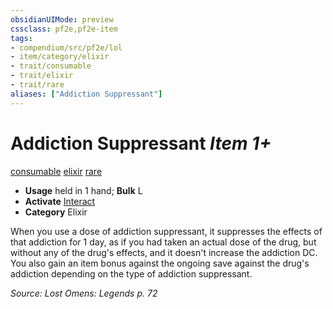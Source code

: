 ```yaml
---
obsidianUIMode: preview
cssclass: pf2e,pf2e-item
tags:
- compendium/src/pf2e/lol
- item/category/elixir
- trait/consumable
- trait/elixir
- trait/rare
aliases: ["Addiction Suppressant"]
---
```

# Addiction Suppressant *Item 1+*  
[consumable](../../../Rules/traits/consumable.md)  [elixir](../../../Rules/traits/elixir.md)  [rare](../../../Rules/traits/rare.md)  

- **Usage** held in 1 hand; **Bulk** L
- **Activate** [Interact](../../../Rules/actions/interact.md)
- **Category** Elixir

When you use a dose of addiction suppressant, it suppresses the effects of that addiction for 1 day, as if you had taken an actual dose of the drug, but without any of the drug's effects, and it doesn't increase the addiction DC. You also gain an item bonus against the ongoing save against the drug's addiction depending on the type of addiction suppressant.

*Source: Lost Omens: Legends p. 72*